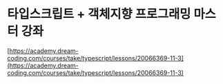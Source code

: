 # 타입스크립트 + 객체지향 프로그래밍 마스터 강좌

[https://academy.dream-coding.com/courses/take/typescript/lessons/20066369-11-3](https://academy.dream-coding.com/courses/take/typescript/lessons/20066369-11-3)
